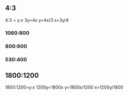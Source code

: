
## 4:3
4:3 = y:x
 3y=4x
 y=4x/3
 x=3y/4

### 1060:800
### 800:600
### 530:400

## 1800:1200
 1800:1200=y:x
 1200y=1800x
 y=1800x/1200
 x=1200y/1800



